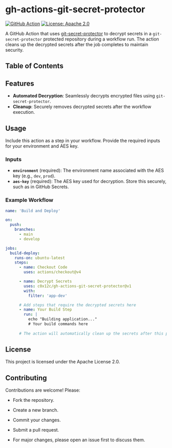 # gh-actions-git-secret-protector

[![GitHub Action](https://img.shields.io/badge/action-git--secret--protector-blue?logo=github)](https://github.com/c0x12c/gh-actions-git-secret-protector)
[![License: Apache 2.0](https://img.shields.io/badge/license-Apache%202.0-green)](https://opensource.org/licenses/Apache-2.0)

A GitHub Action that uses [git-secret-protector](https://pypi.org/project/git-secret-protector/) to decrypt secrets in a `git-secret-protector` protected repository during a workflow run. The action cleans up the decrypted secrets after the job completes to maintain security.

## Table of Contents


## Features

- **Automated Decryption**: Seamlessly decrypts encrypted files using `git-secret-protector`.
- **Cleanup**: Securely removes decrypted secrets after the workflow execution.

## Usage

Include this action as a step in your workflow. Provide the required inputs for your environment and AES key.

### Inputs

- **`environment`** (required): The environment name associated with the AES key (e.g., `dev`, `prod`).
- **`aes-key`** (required): The AES key used for decryption. Store this securely, such as in GitHub Secrets.

### Example Workflow

```yaml
name: 'Build and Deploy'

on:
  push:
    branches:
      - main
      - develop

jobs:
  build-deploy:
    runs-on: ubuntu-latest
    steps:
      - name: Checkout Code
        uses: actions/checkout@v4

      - name: Decrypt Secrets
        uses: c0x12c/gh-actions-git-secret-protector@v1
        with:
          filter: 'app-dev'

      # Add steps that require the decrypted secrets here
      - name: Your Build Step
        run: |
          echo "Building application..."
          # Your build commands here
          
      # The action will automatically clean up the secrets after this point
```

## License

This project is licensed under the Apache License 2.0.

## Contributing
Contributions are welcome! Please:

- Fork the repository.
- Create a new branch.
- Commit your changes.
- Submit a pull request.

- For major changes, please open an issue first to discuss them.
